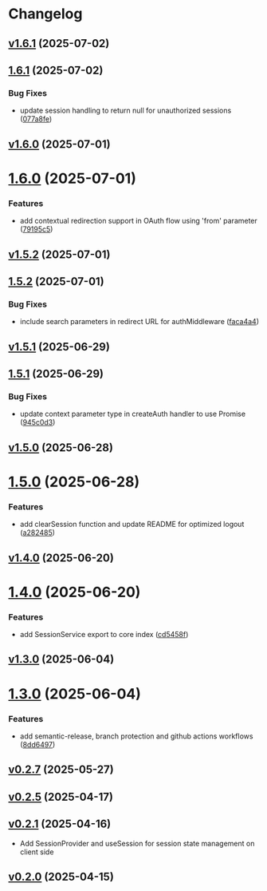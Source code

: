 # Changelog

## [v1.6.1](https://github.com/0xtiby/parse-server-nextjs/releases/tag/v1.6.1) (2025-07-02)

## [1.6.1](https://github.com/0xtiby/parse-server-nextjs/compare/v1.6.0...v1.6.1) (2025-07-02)


### Bug Fixes

* update session handling to return null for unauthorized sessions ([077a8fe](https://github.com/0xtiby/parse-server-nextjs/commit/077a8fe0139cd9b90525a87daaeca94343a26b91))





## [v1.6.0](https://github.com/0xtiby/parse-server-nextjs/releases/tag/v1.6.0) (2025-07-01)

# [1.6.0](https://github.com/0xtiby/parse-server-nextjs/compare/v1.5.2...v1.6.0) (2025-07-01)


### Features

* add contextual redirection support in OAuth flow using 'from' parameter ([79195c5](https://github.com/0xtiby/parse-server-nextjs/commit/79195c5f9991c8b3dffe411842a241ec0c65e558))





## [v1.5.2](https://github.com/0xtiby/parse-server-nextjs/releases/tag/v1.5.2) (2025-07-01)

## [1.5.2](https://github.com/0xtiby/parse-server-nextjs/compare/v1.5.1...v1.5.2) (2025-07-01)


### Bug Fixes

* include search parameters in redirect URL for authMiddleware ([faca4a4](https://github.com/0xtiby/parse-server-nextjs/commit/faca4a40cf853b0bc905e3f37de584b8399beabd))





## [v1.5.1](https://github.com/0xtiby/parse-server-nextjs/releases/tag/v1.5.1) (2025-06-29)

## [1.5.1](https://github.com/0xtiby/parse-server-nextjs/compare/v1.5.0...v1.5.1) (2025-06-29)


### Bug Fixes

* update context parameter type in createAuth handler to use Promise ([945c0d3](https://github.com/0xtiby/parse-server-nextjs/commit/945c0d34cc37bed1911d889e4e757bf64edc6c93))





## [v1.5.0](https://github.com/0xtiby/parse-server-nextjs/releases/tag/v1.5.0) (2025-06-28)

# [1.5.0](https://github.com/0xtiby/parse-server-nextjs/compare/v1.4.0...v1.5.0) (2025-06-28)


### Features

* add clearSession function and update README for optimized logout ([a282485](https://github.com/0xtiby/parse-server-nextjs/commit/a282485de3899ae11570927c31c80653ab4a9647))





## [v1.4.0](https://github.com/0xtiby/parse-server-nextjs/releases/tag/v1.4.0) (2025-06-20)

# [1.4.0](https://github.com/0xtiby/parse-server-nextjs/compare/v1.3.0...v1.4.0) (2025-06-20)


### Features

* add SessionService export to core index ([cd5458f](https://github.com/0xtiby/parse-server-nextjs/commit/cd5458fa14865e18fbf20d560f46a78b232c2853))





## [v1.3.0](https://github.com/0xtiby/parse-server-nextjs/releases/tag/v1.3.0) (2025-06-04)

# [1.3.0](https://github.com/0xtiby/parse-server-nextjs/compare/v1.2.0...v1.3.0) (2025-06-04)


### Features

* add semantic-release, branch protection and github actions workflows ([8dd6497](https://github.com/0xtiby/parse-server-nextjs/commit/8dd6497d4bdb45b8d47a4a425ee961c56b40b98d))





## [v0.2.7](https://github.com/0xtiby/parse-server-nextjs/releases/tag/v0.2.7) (2025-05-27)



## [v0.2.5](https://github.com/0xtiby/parse-server-nextjs/releases/tag/v0.2.5) (2025-04-17)



## [v0.2.1](https://github.com/0xtiby/parse-server-nextjs/releases/tag/v0.2.1) (2025-04-16)

- Add SessionProvider and useSession for session state management on client side

## [v0.2.0](https://github.com/0xtiby/parse-server-nextjs/releases/tag/v0.2.0) (2025-04-15)



